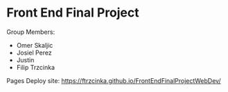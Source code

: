 # Front End Final Project

Group Members:
- Omer Skaljic
- Josiel Perez
- Justin
- Filip Trzcinka

Pages Deploy site: https://ftrzcinka.github.io/FrontEndFinalProjectWebDev/
